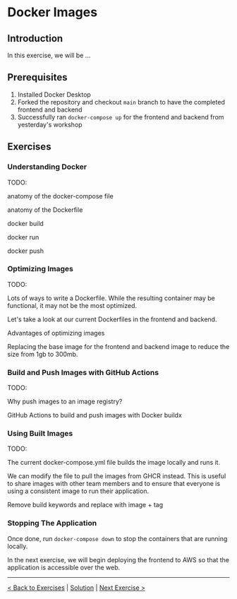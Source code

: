 # Docker Images

## Introduction

In this exercise, we will be ...

## Prerequisites

1. Installed Docker Desktop
2. Forked the repository and checkout `main` branch to have the completed frontend and backend
3. Successfully ran `docker-compose up` for the frontend and backend from yesterday's workshop

## Exercises

### Understanding Docker

TODO:

anatomy of the docker-compose file

anatomy of the Dockerfile

docker build

docker run

docker push

### Optimizing Images

TODO:

Lots of ways to write a Dockerfile. While the resulting container may be functional, it may not be the most optimized.

Let's take a look at our current Dockerfiles in the frontend and backend.

Advantages of optimizing images

Replacing the base image for the frontend and backend image to reduce the size from 1gb to 300mb.

### Build and Push Images with GitHub Actions

TODO:

Why push images to an image registry?

GitHub Actions to build and push images with Docker buildx

### Using Built Images

TODO:

The current docker-compose.yml file builds the image locally and runs it.

We can modify the file to pull the images from GHCR instead. This is useful to share images with other team members and to ensure that everyone is using a consistent image to run their application.

Remove build keywords and replace with image + tag

### Stopping The Application

Once done, run `docker-compose down` to stop the containers that are running locally.

In the next exercise, we will begin deploying the frontend to AWS so that the application is accessible over the web.

---

[< Back to Exercises](../exercises/README.md) | [Solution](../solutions/31-Docker-Images.md) | [Next Exercise >](./33-Deploy-Frontend-IaC.md)
